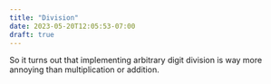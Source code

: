 ```yaml
---
title: "Division"
date: 2023-05-20T12:05:53-07:00
draft: true
---
```

So it turns out that implementing arbitrary digit division is way
more annoying than multiplication or addition.


